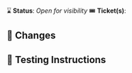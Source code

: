 :hourglass: **Status**: _Open for visibility_
:tickets: **Ticket(s)**:

## :construction_worker: Changes


## :flashlight: Testing Instructions
